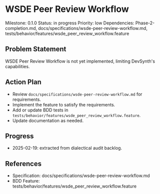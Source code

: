 # WSDE Peer Review Workflow
Milestone: 0.1.0
Status: in progress
Priority: low
Dependencies: Phase-2-completion.md, docs/specifications/wsde-peer-review-workflow.md, tests/behavior/features/wsde_peer_review_workflow.feature

## Problem Statement
WSDE Peer Review Workflow is not yet implemented, limiting DevSynth's capabilities.


## Action Plan
- Review `docs/specifications/wsde-peer-review-workflow.md` for requirements.
- Implement the feature to satisfy the requirements.
- Add or update BDD tests in `tests/behavior/features/wsde_peer_review_workflow.feature`.
- Update documentation as needed.

## Progress
- 2025-02-19: extracted from dialectical audit backlog.

## References
- Specification: docs/specifications/wsde-peer-review-workflow.md
- BDD Feature: tests/behavior/features/wsde_peer_review_workflow.feature
